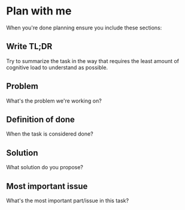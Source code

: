 # Plan with me
When you're done planning ensure you include these sections:

## Write TL;DR
Try to summarize the task in the way that requires the least amount of cognitive load
to understand as possible.

## Problem
What's the problem we're working on?

##  Definition of done
When the task is considered done?

## Solution
What solution do you propose?

## Most important issue
What's the most important part/issue in this task?
